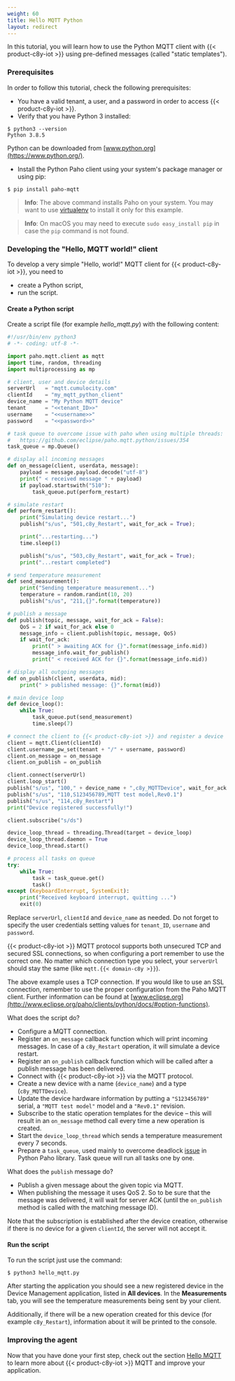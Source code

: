 ```yaml
---
weight: 60
title: Hello MQTT Python
layout: redirect
---
```


In this tutorial, you will learn how to use the Python MQTT client with {{< product-c8y-iot >}} using pre-defined messages (called "static templates").

### Prerequisites

In order to follow this tutorial, check the following prerequisites:

* You have a valid tenant, a user, and a password in order to access {{< product-c8y-iot >}}.
* Verify that you have Python 3 installed:

```shell
$ python3 --version
Python 3.8.5
```
Python can be downloaded from [www.python.org](https://www.python.org/).

* Install the Python Paho client using your system's package manager or using pip:

```shell
$ pip install paho-mqtt
```
> **Info**: The above command installs Paho on your system. You may want to use [virtualenv](https://virtualenv.pypa.io/en/latest/user_guide.html) to install it only for this example.

> **Info**: On macOS you may need to execute `sudo easy_install pip` in case the `pip` command is not found.

### Developing the "Hello, MQTT world!" client

To develop a very simple "Hello, world!" MQTT client for {{< product-c8y-iot >}}, you need to

* create a Python script,
* run the script.

#### Create a Python script

Create a script file (for example *hello_mqtt.py*) with the following content:

```python
#!/usr/bin/env python3
# -*- coding: utf-8 -*-

import paho.mqtt.client as mqtt
import time, random, threading
import multiprocessing as mp

# client, user and device details
serverUrl   = "mqtt.cumulocity.com"
clientId    = "my_mqtt_python_client"
device_name = "My Python MQTT device"
tenant      = "<<tenant_ID>>"
username    = "<<username>>"
password    = "<<password>>"

# task queue to overcome issue with paho when using multiple threads:
#   https://github.com/eclipse/paho.mqtt.python/issues/354
task_queue = mp.Queue()

# display all incoming messages
def on_message(client, userdata, message):
    payload = message.payload.decode("utf-8")
    print(" < received message " + payload)
    if payload.startswith("510"):
        task_queue.put(perform_restart)

# simulate restart
def perform_restart():
    print("Simulating device restart...")
    publish("s/us", "501,c8y_Restart", wait_for_ack = True);

    print("...restarting...")
    time.sleep(1)

    publish("s/us", "503,c8y_Restart", wait_for_ack = True);
    print("...restart completed")

# send temperature measurement
def send_measurement():
    print("Sending temperature measurement...")
    temperature = random.randint(10, 20)
    publish("s/us", "211,{}".format(temperature))

# publish a message
def publish(topic, message, wait_for_ack = False):
    QoS = 2 if wait_for_ack else 0
    message_info = client.publish(topic, message, QoS)
    if wait_for_ack:
        print(" > awaiting ACK for {}".format(message_info.mid))
        message_info.wait_for_publish()
        print(" < received ACK for {}".format(message_info.mid))

# display all outgoing messages
def on_publish(client, userdata, mid):
    print(" > published message: {}".format(mid))

# main device loop
def device_loop():
    while True:
        task_queue.put(send_measurement)
        time.sleep(7)

# connect the client to {{< product-c8y-iot >}} and register a device
client = mqtt.Client(clientId)
client.username_pw_set(tenant + "/" + username, password)
client.on_message = on_message
client.on_publish = on_publish

client.connect(serverUrl)
client.loop_start()
publish("s/us", "100," + device_name + ",c8y_MQTTDevice", wait_for_ack = True)
publish("s/us", "110,S123456789,MQTT test model,Rev0.1")
publish("s/us", "114,c8y_Restart")
print("Device registered successfully!")

client.subscribe("s/ds")

device_loop_thread = threading.Thread(target = device_loop)
device_loop_thread.daemon = True
device_loop_thread.start()

# process all tasks on queue
try:
    while True:
        task = task_queue.get()
        task()
except (KeyboardInterrupt, SystemExit):
    print("Received keyboard interrupt, quitting ...")
    exit(0)

```

Replace `serverUrl`, `clientId` and `device_name` as needed. Do not forget to specify the user credentials setting values for `tenant_ID`, `username` and `password`.

{{< product-c8y-iot >}} MQTT protocol supports both unsecured TCP and secured SSL connections, so when configuring  a port remember to use the correct one. No matter which connection type you select, your `serverUrl` should stay the same (like `mqtt.{{< domain-c8y >}}`).

The above example uses a TCP connection. If you would like to use an SSL connection, remember to use the proper configuration from the Paho MQTT client. Further information can be found at [www.eclipse.org](http://www.eclipse.org/paho/clients/python/docs/#option-functions).

What does the script do?

-   Configure a MQTT connection.
-   Register an ``on_message`` callback function which will print incoming messages. In case of a `c8y_Restart` operation, it will simulate a device restart.
-   Register an ``on_publish`` callback function which will be called after a publish message has been delivered.
-   Connect with {{< product-c8y-iot >}} via the MQTT protocol.
-   Create a new device with a name (`device_name`) and a type (`c8y_MQTTDevice`).
-   Update the device hardware information by putting a `"S123456789"` serial, a `"MQTT test model"` model and a `"Rev0.1"` revision.
-   Subscribe to the static operation templates for the device – this will result in an ``on_message`` method call every time a new operation is created.
-   Start the ``device_loop_thread`` which sends a temperature measurement every 7 seconds.
-   Prepare a ``task_queue``, used mainly to overcome deadlock [issue](https://github.com/eclipse/paho.mqtt.python/issues/354) in Python Paho library. Task queue will run all tasks one by one.

What does the ``publish`` message do?

-   Publish a given message about the given topic via MQTT.
-   When publishing the message it uses QoS 2. So to be sure that the message was delivered, it will wait for server ACK (until the ``on_publish`` method is called with the matching message ID).

Note that the subscription is established after the device creation, otherwise if there is no device for a given ``clientId``, the server will not accept it.

#### Run the script

To run the script just use the command:

```shell
$ python3 hello_mqtt.py
```

After starting the application you should see a new registered device in the Device Management application, listed in **All devices**. In the **Measurements** tab, you will see the temperature measurements being sent by your client.

Additionally, if there will be a new operation created for this device (for example `c8y_Restart`), information about it will be printed to the console.


### Improving the agent

Now that you have done your first step, check out the section [Hello MQTT](/device-sdk/mqtt-examples#hello-mqtt) to learn more about {{< product-c8y-iot >}} MQTT and improve your application.
